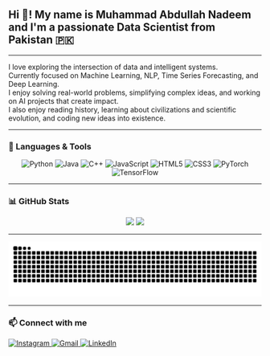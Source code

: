 <h2 align="left">Hi 👋! My name is Muhammad Abdullah Nadeem and I'm a passionate Data Scientist from Pakistan 🇵🇰</h2>

---

I love exploring the intersection of data and intelligent systems.  
Currently focused on Machine Learning, NLP, Time Series Forecasting, and Deep Learning.  
I enjoy solving real-world problems, simplifying complex ideas, and working on AI projects that create impact.  
I also enjoy reading history, learning about civilizations and scientific evolution, and coding new ideas into existence.

---

### 🧠 Languages & Tools

<div align="center">
  <img src="https://cdn.jsdelivr.net/gh/devicons/devicon/icons/python/python-original.svg" height="40" alt="Python" />
  <img src="https://cdn.jsdelivr.net/gh/devicons/devicon/icons/java/java-original.svg" height="40" alt="Java" />
  <img src="https://cdn.jsdelivr.net/gh/devicons/devicon/icons/cplusplus/cplusplus-original.svg" height="40" alt="C++" />
  <img src="https://cdn.jsdelivr.net/gh/devicons/devicon/icons/javascript/javascript-original.svg" height="40" alt="JavaScript" />
  <img src="https://cdn.jsdelivr.net/gh/devicons/devicon/icons/html5/html5-original.svg" height="40" alt="HTML5" />
  <img src="https://cdn.jsdelivr.net/gh/devicons/devicon/icons/css3/css3-original.svg" height="40" alt="CSS3" />
  <img src="https://cdn.jsdelivr.net/gh/devicons/devicon/icons/pytorch/pytorch-original.svg" height="40" alt="PyTorch" />
  <img src="https://cdn.jsdelivr.net/gh/devicons/devicon/icons/tensorflow/tensorflow-original.svg" height="40" alt="TensorFlow" />
</div>

---

### 📊 GitHub Stats

<div align="center">
  <img src="https://github-readme-stats.vercel.app/api?username=abdullahnadeem10-fast&show_icons=true&theme=radical" height="180"/>
  <img src="https://github-readme-stats.vercel.app/api/top-langs/?username=abdullahnadeem10-fast&layout=compact&theme=radical" height="180"/>
</div>

---

<div align="center">
  <img src="https://raw.githubusercontent.com/abdullahnadeem10-fast/abdullahnadeem10-fast/output/github-contribution-grid-snake.svg" alt="Snake animation" />
</div>

---

### 📫 Connect with me
<div align="left">
  <a href="https://www.instagram.com/abdullah_nadeem10" target="_blank">
    <img src="https://img.shields.io/static/v1?message=Instagram&logo=instagram&label=&color=E4405F&logoColor=white&labelColor=&style=for-the-badge" height="35" alt="Instagram" />
  </a>
  <a href="mailto:abdullahstan981@gmail.com" target="_blank">
    <img src="https://img.shields.io/static/v1?message=Gmail&logo=gmail&label=&color=D14836&logoColor=white&labelColor=&style=for-the-badge" height="35" alt="Gmail" />
  </a>
  <a href="https://www.linkedin.com/in/muhammad-abdullah-nadeem/" target="_blank">
    <img src="https://img.shields.io/static/v1?message=LinkedIn&logo=linkedin&label=&color=0077B5&logoColor=white&labelColor=&style=for-the-badge" height="35" alt="LinkedIn" />
  </a>
</div>
